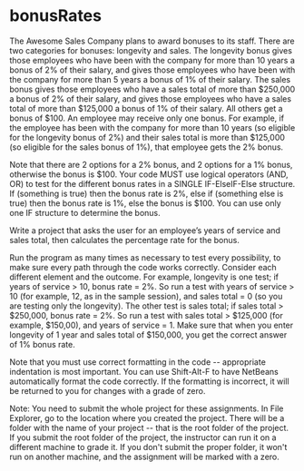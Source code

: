 # bonusRates
The Awesome Sales Company plans to award bonuses to its staff. There are two categories for bonuses: longevity and sales. The longevity bonus gives those employees who have been with the company for more than 10 years a bonus of 2% of their salary, and gives those employees who have been with the company for more than 5 years a bonus of 1% of their salary. The sales bonus gives those employees who have a sales total of more than $250,000 a bonus of 2% of their salary, and gives those employees who have a sales total of more than $125,000 a bonus of 1% of their salary. All others get a bonus of $100. An employee may receive only one bonus. For example, if the employee has been with the company for more than 10 years (so eligible for the longevity bonus of 2%) and their sales total is more than $125,000 (so eligible for the sales bonus of 1%), that employee gets the 2% bonus.  

Note that there are 2 options for a 2% bonus, and 2 options for a 1% bonus, otherwise the bonus is $100. Your code MUST use logical operators (AND, OR) to test for the different bonus rates in a SINGLE IF-ElseIF-Else structure. If (something is true) then the bonus rate is 2%, else if (something else is true) then the bonus rate is 1%, else the bonus is $100. You can use only one IF structure to determine the bonus.  

Write a project that asks the user for an employee’s years of service and sales total, then calculates the percentage rate for the bonus. 

Run the program as many times as necessary to test every possibility, to make sure every path through the code works correctly. Consider each different element and the outcome. For example, longevity is one test; if years of service > 10, bonus rate = 2%. So run a test with years of service > 10 (for example, 12, as in the sample session), and sales total = 0 (so you are testing only the longevity). The other test is sales total; if sales total > $250,000, bonus rate = 2%. So run a test with sales total > $125,000 (for example, $150,00), and years of service = 1. Make sure that when you enter longevity of 1 year and sales total of $150,000, you get the correct answer of 1% bonus rate.

Note that you must use correct formatting in the code -- appropriate indentation is most important. You can use Shift-Alt-F to have NetBeans automatically format the code correctly. If the formatting is incorrect, it will be returned to you for changes with a grade of zero.

Note: You need to submit the whole project for these assignments. In File Explorer, go to the location where you created the project. There will be a folder with the name of your project -- that is the root folder of the project.  If you submit the root folder of the project, the instructor can run it on a different machine to grade it. If you don't submit the proper folder, it won't run on another machine, and the assignment will be marked with a zero.

